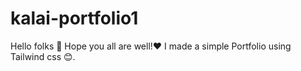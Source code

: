 # kalai-portfolio1
Hello folks 🖖
Hope you all are well!❤️️
I made a simple Portfolio using Tailwind css 😊.
